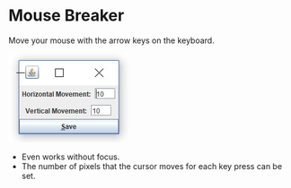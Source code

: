 # Mouse Breaker

Move your mouse with the arrow keys on the keyboard.

![ss](screenshots/ss.jpg)

- Even works without focus.
- The number of pixels that the cursor moves for each key press can be set.
